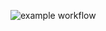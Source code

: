 ![example workflow](https://github.com/MagicanFury/Testing-Assignment-4/actions/workflows/<WORKFLOW_FILE>/badge.svg)
